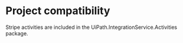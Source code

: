 ﻿# Project compatibility

Stripe activities are included in the
                UiPath.IntegrationService.Activities package.




|  |
| ---
